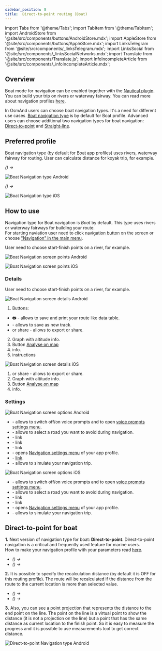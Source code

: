 ```yaml
---
sidebar_position: 8
title:  Direct-to-point routing (Boat)
---
```


import Tabs from '@theme/Tabs';
import TabItem from '@theme/TabItem';
import AndroidStore from '@site/src/components/buttons/AndroidStore.mdx';
import AppleStore from '@site/src/components/buttons/AppleStore.mdx';
import LinksTelegram from '@site/src/components/_linksTelegram.mdx';
import LinksSocial from '@site/src/components/_linksSocialNetworks.mdx';
import Translate from '@site/src/components/Translate.js';
import InfoIncompleteArticle from '@site/src/components/_infoIncompleteArticle.mdx';

<InfoIncompleteArticle/>

## Overview

Boat mode for navigation can be enabled together with the [Nautical plugin](../../plugins/nautical-charts.md). You can build your trip on rivers or waterway fairway. You can read more about navigation profiles [here](../../personal/profiles.md).

In OsmAnd users can choose boat navigation types. It's a need for different use cases. 
[Boat navigation type](../../navigation/routing/#boat) is by default for Boat profile. Advanced users can choose additional two navigation types for boat navigation: [Direct-to-point](#direct-to-point) and [Straight-line](#straight-line).   

## Preferred profile

Boat navigation type (by default for Boat app profiles) uses rivers, waterway fairway for routing. 
User can calculate distance for koyak trip, for example.

<Tabs groupId="operating-systems">

<TabItem value="android" label="Android"> 

*<Translate android="true" ids="shared_string_menu,configure_profile"/>(<Translate android="true" ids="app_mode_boat"/>) → <Translate android="true" ids="routing_settings_2,nav_type_hint"/>*   

![Boat Navigation type Android](@site/static/img/navigation/boat/boat_navigation_type_android.png) 

</TabItem>

<TabItem value="ios" label="iOS">  

*<Translate ios="true" ids="menu,sett_settings,app_profiles"/>(<Translate ios="true" ids="app_mode_boat"/>) → <Translate ios="true" ids="sett_settings,routing_settings_2,nav_type_title"/>*  

![Boat Navigation type iOS](@site/static/img/navigation/boat/boat_navigation_type_ios.png)

</TabItem>

</Tabs> 


## How to use

Navigation type for Boat navigation is *Boat* by default. This type uses rivers or waterway fairways for building your route.  
For starting naviation user need to click [navigation button](../../widgets/map-buttons.md#directions) on the screen or choose ["Navigation" in the main menu](../../start-with/main-menu.md#features).  

User need to choose start-finish points on a river, for example. 

<Tabs groupId="operating-systems">

<TabItem value="android" label="Android"> 

*<Translate android="true" ids="shared_string_menu,shared_string_navigation"/>*  

![Boat Navigation screen points Android](@site/static/img/navigation/boat/boat_navigation_points_android.png) 

</TabItem>

<TabItem value="ios" label="iOS">  

*<Translate ios="true" ids="menu,routing_settings"/>*

![Boat Navigation screen points iOS](@site/static/img/navigation/boat/boat_navigation_points_ios.png)

</TabItem>

</Tabs> 


### Details

User need to choose start-finish points on a river, for example. 

<Tabs groupId="operating-systems">

<TabItem value="android" label="Android"> 

*<Translate android="true" ids="shared_string_menu,shared_string_navigation,rendering_category_details"/>*  

![Boat Navigation screen details Android](@site/static/img/navigation/boat/boat_navigation_details_android.png)  

1. Buttons:
- &#128438; - allows to save and print your route like data table.
- <Translate android="true" ids="save_as_new_track"/> - allows to save as new track.
- <Translate ios="true" ids="shared_string_export"/> or share - allows to export or share.
2. Graph with altitude info.
3. Button [Analyse on map](../../navigation/route-navigation.md#details)
4. <Translate ios="true" ids="routeInfo_steepness_name"/> info.
5. <Translate android="true" ids="step_by_step"/> instructions  

</TabItem>

<TabItem value="ios" label="iOS">  

*<Translate ios="true" ids="menu,routing_settings,res_details"/>*

![Boat Navigation screen details iOS](@site/static/img/navigation/boat/boat_navigation_details_ios.png)  

1. <Translate ios="true" ids="shared_string_export"/> or share - allows to export or share.
2. Graph with altitude info.
3. Button [Analyse on map](../../navigation/route-navigation.md#details)
4. <Translate ios="true" ids="routeInfo_steepness_name"/> info.

</TabItem>

</Tabs> 


### Settings

<Tabs groupId="operating-systems">

<TabItem value="android" label="Android">

*<Translate android="true" ids="shared_string_menu,shared_string_navigation,shared_string_settings"/>*  

![Boat Navigation screen options Android](@site/static/img/navigation/boat/boat_navigation_options_android.png)  

- *<Translate android="true" ids="shared_string_sound"/>* - allows to switch off/on voice prompts and to open [voice prompts settings menu](../../personal/profiles.md#navigation-settings).
- *<Translate android="true" ids="impassable_road"/>* - allows to select a road you want to avoid during navigation.
- *<Translate android="true" ids="show_along_the_route"/>* - link
- *<Translate android="true" ids="follow_track"/>* - link
- *<Translate android="true" ids="temporary_conditional_routing"/>* - link
- *<Translate android="true" ids="routing_settings_2"/>* - opens [Navigation settings menu](../../personal/profiles.md#navigation-settings) of your app profile.
- *<Translate android="true" ids="customize_route_line"/>* - [link](../../map/tracks-on-map.md#route-appearance-android).
- *<Translate android="true" ids="simulate_navigation"/>* - allows to simulate your navigation trip.

</TabItem>

<TabItem value="ios" label="iOS">

*<Translate ios="true" ids="menu,routing_settings,shared_string_settings"/>*  

![Boat Navigation screen options iOS](@site/static/img/navigation/boat/boat_navigation_settings_ios.png)  

- *<Translate android="true" ids="shared_string_sound"/>* - allows to switch off/on voice prompts and to open [voice prompts settings menu](../../personal/profiles.md#navigation-settings).
- *<Translate android="true" ids="impassable_road"/>* - allows to select a road you want to avoid during navigation.
- *<Translate android="true" ids="follow_track"/>* - link
- *<Translate android="true" ids="temporary_conditional_routing"/>* - link
- *<Translate android="true" ids="routing_settings_2"/>* - opens [Navigation settings menu](../../personal/profiles.md#navigation-settings) of your app profile.
- *<Translate android="true" ids="simulate_navigation"/>* - allows to simulate your navigation trip.

</TabItem>

</Tabs>


## Direct-to-point for boat

**1.** Next version of navigation type for boat:  **Direct-to-point**. Direct-to-point navigation is a critical and frequently used feature for marine users.  
How to make your navigation profile with your parameters read [here](../../personal/profiles.md).  

- *<Translate android="true" ids="shared_string_menu,configure_profile"/>(<Translate android="true" ids="app_mode_boat"/>) → <Translate android="true" ids="routing_settings_2,nav_type_hint,routing_profile_direct_to"/>*
- *<Translate ios="true" ids="menu,sett_settings,app_profiles"/>(<Translate ios="true" ids="app_mode_boat"/>) → <Translate ios="true" ids="sett_settings,routing_settings_2,nav_type_title,nav_type_direct_to"/>*

**2.** It is possible to specify the recalculation distance (by default it is OFF for this routing profile). The route will be recalculated if the distance from the route to the current location is more than selected value.

- *<Translate android="true" ids="shared_string_menu,configure_profile"/>(<Translate android="true" ids="app_mode_boat"/>) → <Translate android="true" ids="routing_settings_2,route_parameters,route_recalculation_dist_title"/>*
- *<Translate ios="true" ids="menu,sett_settings,app_profiles"/>(<Translate ios="true" ids="app_mode_boat"/>) → <Translate ios="true" ids="sett_settings,routing_settings_2,route_parameters,recalculate_route"/>*  

**3.** Also, you can see a point projection that represents the distance to the end point on the line. The point on the line is a virtual point to show the distance (it is not a projection on the line) but a point that has the same distance as current location to the finish point. So it is easy to measure the progress and it is possible to use measurements tool to get correct distance.

![Direct-to-point Navigation type Android](@site/static/img/navigation/boat/direct_navigation_type_android.png)

